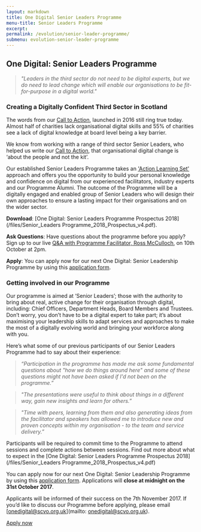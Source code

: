 ```yaml
---
layout: markdown
title: One Digital Senior Leaders Programme
menu-title: Senior Leaders Programme
excerpt:
permalink: /evolution/senior-leader-programme/
submenu: evolution-senior-leader-programme
---
```


## One Digital: Senior Leaders Programme

>*"Leaders in the third sector do not need to be digital experts, but we do need to lead change which will enable our organisations to be fit-for-purpose in a digital world."*

### Creating a Digitally Confident Third Sector in Scotland

The words from our [Call to Action](http://www.scvo.org.uk/news-campaigns-and-policy/research/digital-call-to-action/), launched in 2016 still ring true today. Almost half of charities lack organisational digital skills and 55% of charities see a lack of digital knowledge at board level being a key barrier.

We know from working with a range of third sector Senior Leaders, who helped us write our [Call to Action](http://www.scvo.org.uk/news-campaigns-and-policy/research/digital-call-to-action/), that organisational digital change is ‘about the people and not the kit’.

Our established Senior Leaders Programme takes an <a href="https://www.bond.org.uk/data/files/resources/463/No-5.1-Action-Learning-Sets.pdf">'Action Learning Set'</a> approach and offers you the opportunity to build your personal knowledge and confidence on digital from our experienced facilitators, industry experts and our Programme Alumni. The outcome of the Programme will be a digitally engaged and enabled group of Senior Leaders who will design their own approaches to ensure a lasting impact for their organisations and on the wider sector.

**Download**: [One Digital: Senior Leaders Programme Prospectus 2018](/files/Senior_Leaders Programme_2018_Prospectus_v4.pdf).

**Ask Questions**: Have questions about the programme before you apply? Sign up to our live <a target='_blank' href="https://zoom.us/meeting/register/e9e8e093987674f8dc2040ba88984b7b">Q&A with Programme Facilitator, Ross McCulloch</a>, on 10th October at 2pm.

**Apply**: You can apply now for our next One Digital: Senior Leadership Programme by using this <a target='_blank' href="https://digital.scvo.org.uk/evolution/senior-leader-programme/apply/">application form</a>.

### Getting involved in our Programme

Our programme is aimed at ‘Senior Leaders’; those with the authority to bring about real, active change for their organisation through digital, including: Chief Officers, Department Heads, Board Members and Trustees. Don’t worry, you don’t have to be a digital expert to take part; it’s about maximising your leadership skills to adapt services and approaches to make the most of a digitally evolving world and bringing your workforce along with you.

Here’s what some of our previous participants of our Senior Leaders Programme had to say about their experience:

>*“Participation in the programme has made me ask some fundamental questions about "how we do things around here" and some of these questions might not have been asked if I'd not been on the programme.”*

>*"The presentations were useful to think about things in a different way, gain new insights and learn for others.”*

>*"Time with peers, learning from them and also generating ideas from the facilitator and speakers has allowed me to introduce new and proven concepts within my organisation - to the team and service delivery.”*

Participants will be required to commit time to the Programme to attend sessions and complete actions between sessions. Find out more about what to expect in the [One Digital: Senior Leaders Programme Prospectus 2018](/files/Senior_Leaders Programme_2018_Prospectus_v4.pdf)

You can apply now for our next One Digital: Senior Leadership Programme by using this <a target='_blank' href="https://digital.scvo.org.uk/evolution/senior-leader-programme/apply/">application form</a>. Applications will **close at midnight on the 31st October 2017**.

Applicants will be informed of their success on the 7th November 2017. If you’d like to discuss our Programme before applying, please email [onedigital@scvo.org.uk](mailto: onedigital@scvo.org.uk).

<a href="/evolution/senior-leader-programme/apply/" class="btn btn-primary blue darken-4 white-text">Apply now</a>
